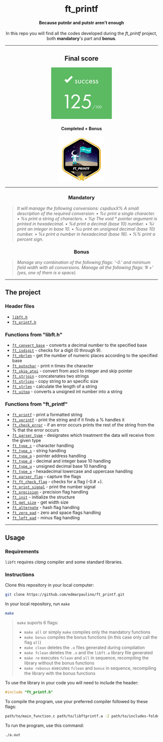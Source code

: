 <h1 align=center>
	<b>ft_printf</b>
</h1>

<h4 align=center>
	Because putnbr and putstr aren’t enough
</h4>

<p align=center>
	In this repo you will find all the codes developed during the <i>ft_printf</i> project, both <b>mandatory</b>'s part and <b>bonus</b>.
</p>

---

<div align=center>
<h2>
	Final score
</h2>
<img src=https://github.com/edmarpaulino/42projects_pics/blob/master/score_edpaulin_libft.png alt=edpaulin's 42Project Score/>
<h4>Completed + Bonus</h4>
<img src=https://github.com/edmarpaulino/42projects_pics/blob/master/ft_printfm.png alt=edpaulin's 42Project Badge/>
</div>

---

<h3 align=center>
Mandatory
</h3>

> <i>It will manage the following conversions: cspdiuxX%
A small description of the required conversion:
• %c print a single character.
• %s print a string of characters.
• %p The void * pointer argument is printed in hexadecimal.
• %d print a decimal (base 10) number.
• %i print an integer in base 10.
• %u print an unsigned decimal (base 10) number.
• %x print a number in hexadecimal (base 16).
• %% print a percent sign.</i>

<p align=center>

</p>

<h3 align=center>
Bonus
</h3>

> <i>Manage any combination of the following flags:
’-0.’ and minimum field width with all conversions.
Manage all the following flags:
’# +’ (yes, one of them is a space).</i>
<p align=center>

</p>

---

<h2>
The project
</h2>

### Header files

- [`libft.h`](includes/libft.h)
- [`ft_printf.h`](includes/ft_printf.h)

### Functions from "libft.h"

- [`ft_convert_base`](libft/ft_convert_base.c)	- converts a decimal number to the specified base
- [`ft_isdigit`](libft/ft_isdigit.c)	- checks for a digit (0 through 9).
- [`ft_nbrlen`](libft/ft_nbrlen.c)	- get the number of numeric places according to the specified base
- [`ft_putnchar`](libft/ft_putnchar.c)	- print n times the character
- [`ft_skip_atoi`](libft/ft_skip_atoi.c)	- convert from ascii to integer and skip pointer
- [`ft_strjoin`](libft/ft_strjoin.c)	- concatenates two strings
- [`ft_strlcpy`](libft/ft_strlcpy.c)	- copy string to an specific size
- [`ft_strlen`](libft/ft_strlen.c)	- calculate the length of a string
- [`ft_uitoa`](libft/ft_uitoa.c)	- converts a unsigned int number into a string

### Functions from "ft_printf"

- [`ft_printf`](srcs/ft_printf.c)	- print a formatted string
- [`ft_vprintf`](srcs/ft_printf.c)	- print the string and if it finds a % handles it
- [`ft_check_error`](srcs/ft_printf.c)	- if an error occurs prints the rest of the string from the % that the error occurs
- [`ft_parser_type`](srcs/ft_parser_type.c)	- designates which treatment the data will receive from the given type
- [`ft_type_c`](srcs/ft_type_c.c)	- character handling
- [`ft_type_s`](srcs/ft_type_s.c)	- string handling
- [`ft_type_p`](srcs/ft_type_p.c)	- pointer address handling
- [`ft_type_d`](srcs/ft_type_d.c)	- decimal and integer base 10 handling
- [`ft_type_u`](srcs/ft_type_u.c)	- unsigned decimal base 10 handling
- [`ft_type_x`](srcs/ft_type_x.c)	- hexadecimal lowercase and uppercase handling
- [`ft_parser_flag`](srcs/ft_parser_flag.c)	- capture the flags
- [`ft_ft_check_flag`](srcs/ft_parser_flag.c)	- checks for a flag (-0.# +).
- [`ft_print_signal`](srcs/ft_format.c)	- print the number signal
- [`ft_precision`](srcs/ft_format.c)	- precision flag handling
- [`ft_init`](srcs/ft_parser_flag.c)	- initialize the structure
- [`ft_get_size`](srcs/ft_parser_flag.c)	- get width size
- [`ft_alternate`](srcs/ft_format.c)	- hash flag handling
- [`ft_zero_pad`](srcs/ft_format.c)	- zero and space flags handling
- [`ft_left_pad`](srcs/ft_format.c)	- minus flag handling

---
<h2>
Usage
</h2>

### Requirements

`libft` requires *clang* compiler and some standard libraries.

### Instructions

Clone this repository in your local computer:

```sh
git clone https://github.com/edmarpaulino/ft_printf.git
```

In your local repository, run `make`

```sh
make 
```

> `make` suports 6 flags: 
> - `make all` or simply `make` compiles only the mandatory functions
> - `make bonus` compiles the bonus functions (in this case only call the flag `all`)
> - `make clean` deletes the `.o` files generated during compilation
> - `make fclean` deletes the `.o` and the `libft.a` library file generated
> - `make re` executes `fclean` and `all` in sequence, recompiling the library without the bonus functions
> - `make rebonus` executes `fclean` and `bonus` in sequence, recompiling the library with the bonus functions

To use the library in your code you will need to include the header:
```c
#include "ft_printf.h" 
```

To compile the program, use your preferred compiler followed by these flags:
```sh
path/to/main_function.c path/to/libftprintf.a -I path/to/includes-folder
```
To run the program, use this command:
```sh
./a.out 
```
